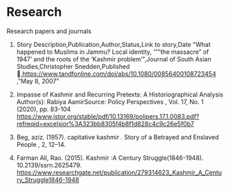 # Research
Research papers and journals 

1. Story Description,Publication,Author,Status,Link to story,Date
"What happened to Muslims in Jammu? Local identity, ‘""the massacre” of 1947’ and the roots of the ‘Kashmir problem’",Journal of South Asian Studies,Christopher Snedden,Published 🙌,https://www.tandfonline.com/doi/abs/10.1080/00856400108723454 ,"May 8, 2007"

2. Impasse of Kashmir and Recurring Pretexts: A Historiographical Analysis Author(s): Rabiya AamirSource: Policy Perspectives , Vol. 17, No. 1 (2020), pp. 83-104
https://www.jstor.org/stable/pdf/10.13169/polipers.17.1.0083.pdf?refreqid=excelsior%3A323bb8305f4b8f1d828c4c9c26e5f0b7

3. Beg, aziz. (1957). capitative kashmir . Story of a Betrayed and Enslaved People , 2, 12–14. 

4. Farman Ali, Rao. (2015). Kashmir :A Century Struggle(1846-1948). 10.2139/ssrn.2625479. https://www.researchgate.net/publication/279314623_Kashmir_A_Century_Struggle1846-1948
